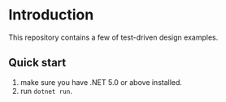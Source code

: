 ﻿# Introduction

This repository contains a few of test-driven design examples.

## Quick start

1. make sure you have .NET 5.0 or above installed.
2. run `dotnet run`.
